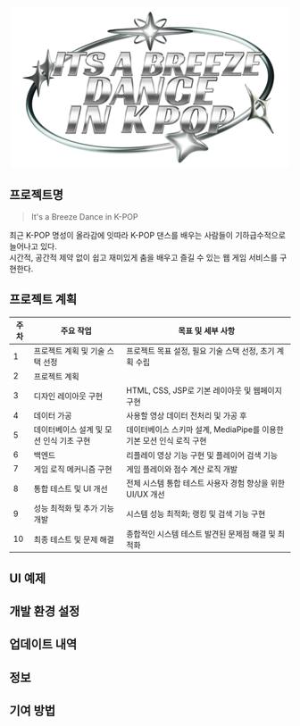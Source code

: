 <p align="center">
  <img src="mainlogo.png" width="500px">
</p>

## 프로젝트명
> It's a Breeze Dance in K-POP

최근 K-POP 명성이 올라감에 잇따라 K-POP 댄스를 배우는 사람들이 기하급수적으로 늘어나고 있다. <br>
시간적, 공간적 제약 없이 쉽고 재미있게 춤을 배우고 즐길 수 있는 웹 게임 서비스를 구현한다.


## 프로젝트 계획

| 주차 | 주요 작업                        | 목표 및 세부 사항                                      |
|------|----------------------------------|-------------------------------------------------------|
| 1    | 프로젝트 계획 및 기술 스택 선정  | 프로젝트 목표 설정, 필요 기술 스택 선정, 초기 계획 수립|
| 2    | 프로젝트 계획                    |                                                       |
| 3    | 디자인 레이아웃 구현             | HTML, CSS, JSP로 기본 레이아웃 및 웹페이지 구현       |
| 4    | 데이터 가공                      | 사용할 영상 데이터 전처리 및 가공 후                  |
| 5    | 데이터베이스 설계 및 모션 인식 기초 구현 | 데이터베이스 스키마 설계, MediaPipe를 이용한 기본 모션 인식 로직 구현 |
| 6    | 백엔드                           | 리플레이 영상 기능 구현 및 플레이어 검색 기능         |
| 7    | 게임 로직 메커니즘 구현          | 게임 플레이와 점수 계산 로직 개발                     |
| 8    | 통합 테스트 및 UI 개선           | 전체 시스템 통합 테스트 사용자 경험 향상을 위한 UI/UX 개선 |
| 9    | 성능 최적화 및 추가 기능 개발    | 시스템 성능 최적화; 랭킹 및 검색 기능 구현            |
| 10   | 최종 테스트 및 문제 해결         | 종합적인 시스템 테스트 발견된 문제점 해결 및 최적화   |



## UI 예제


## 개발 환경 설정


## 업데이트 내역


## 정보


## 기여 방법

